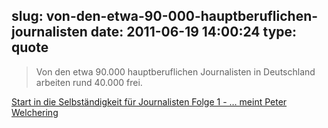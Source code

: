 slug: von-den-etwa-90-000-hauptberuflichen-journalisten
date: 2011-06-19 14:00:24
type: quote
---

> Von den etwa 90.000 hauptberuflichen Journalisten in Deutschland arbeiten rund 40.000 frei.

[Start in die Selbständigkeit für Journalisten Folge 1 - … meint Peter Welchering](http://www.welchering.de/2011/06/01/start-in-die-selbst%C3%A4ndigkeit-f%C3%BCr-journalisten-folge-1/)
